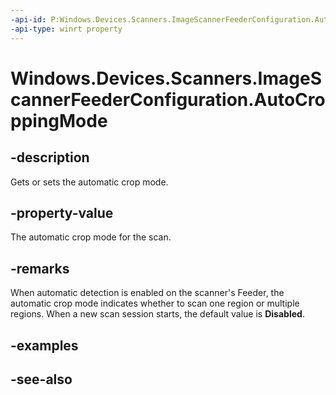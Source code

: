 ----api-id: P:Windows.Devices.Scanners.ImageScannerFeederConfiguration.AutoCroppingMode
-api-type: winrt property
---<!-- Property syntaxpublic Windows.Devices.Scanners.ImageScannerAutoCroppingMode AutoCroppingMode { get;  set; }--># Windows.Devices.Scanners.ImageScannerFeederConfiguration.AutoCroppingMode## -descriptionGets or sets the automatic crop mode.## -property-valueThe automatic crop mode for the scan.## -remarksWhen automatic detection is enabled on the scanner's Feeder, the automatic crop mode indicates whether to scan one region or multiple regions. When a new scan session starts, the default value is **Disabled**.## -examples## -see-also